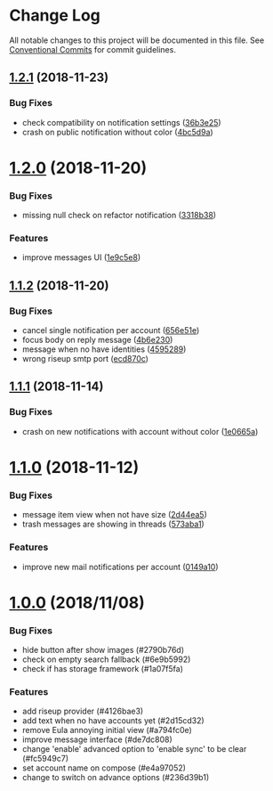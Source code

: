 # Change Log

All notable changes to this project will be documented in this file.
See [Conventional Commits](https://conventionalcommits.org) for commit guidelines.

## [1.2.1](https://framagit.org/dystopia-project/simple-email/compare/v1.2.0...v1.2.1) (2018-11-23)


### Bug Fixes

* check compatibility on notification settings ([36b3e25](https://framagit.org/dystopia-project/simple-email/commit/36b3e25))
* crash on public notification without color ([4bc5d9a](https://framagit.org/dystopia-project/simple-email/commit/4bc5d9a))

# [1.2.0](https://framagit.org/dystopia-project/simple-email/compare/v1.1.2...v1.2.0) (2018-11-20)


### Bug Fixes

* missing null check on refactor notification ([3318b38](https://framagit.org/dystopia-project/simple-email/commit/3318b38))


### Features

* improve messages UI ([1e9c5e8](https://framagit.org/dystopia-project/simple-email/commit/1e9c5e8))

## [1.1.2](https://framagit.org/dystopia-project/simple-email/compare/v1.1.1...v1.1.2) (2018-11-20)


### Bug Fixes

* cancel single notification per account ([656e51e](https://framagit.org/dystopia-project/simple-email/commit/656e51e))
* focus body on reply message ([4b6e230](https://framagit.org/dystopia-project/simple-email/commit/4b6e230))
* message when no have identities ([4595289](https://framagit.org/dystopia-project/simple-email/commit/4595289))
* wrong riseup smtp port ([ecd870c](https://framagit.org/dystopia-project/simple-email/commit/ecd870c))

## [1.1.1](https://framagit.org/dystopia-project/simple-email/compare/v1.1.0...v1.1.1) (2018-11-14)


### Bug Fixes

* crash on new notifications with account without color ([1e0665a](https://framagit.org/dystopia-project/simple-email/commit/1e0665a))


# [1.1.0](https://framagit.org/dystopia-project/simple-email/compare/v1.0.0...v1.1.0) (2018-11-12)


### Bug Fixes

* message item view when not have size ([2d44ea5](https://framagit.org/dystopia-project/simple-email/commit/2d44ea5))
* trash messages are showing in threads ([573aba1](https://framagit.org/dystopia-project/simple-email/commit/573aba1))

### Features

* improve new mail notifications per account ([0149a10](https://framagit.org/dystopia-project/simple-email/commit/0149a10))


# [1.0.0](https://framagit.org/dystopia-project/simple-email) (2018/11/08)


### Bug Fixes

* hide button after show images (#2790b76d)
* check on empty search fallback (#6e9b5992)
* check if has storage framework (#1a07f5fa)

### Features

* add riseup provider (#4126bae3)
* add text when no have accounts yet (#2d15cd32)
* remove Eula annoying initial view (#a794fc0e)
* improve message interface (#de7dc808)
* change 'enable' advanced option to 'enable sync' to be clear (#fc5949c7)
* set account name on compose (#e4a97052)
* change to switch on advance options (#236d39b1)
